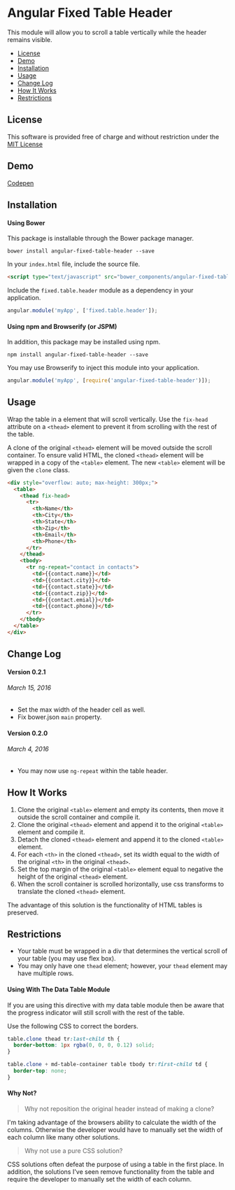 # Angular Fixed Table Header

This module will allow you to scroll a table vertically while the header remains visible.

* [License](#license)
* [Demo](#demo)
* [Installation](#installation)
* [Usage](#usage)
* [Change Log](#change-log)
* [How It Works](#how-it-works)
* [Restrictions](#restrictions)

## License

This software is provided free of charge and without restriction under the [MIT License](LICENSE.md)

## Demo

[Codepen](http://codepen.io/anon/pen/qbLaMb?editors=101)

## Installation

#### Using Bower

This package is installable through the Bower package manager.

```
bower install angular-fixed-table-header --save
```

In your `index.html` file, include the source file.

```html
<script type="text/javascript" src="bower_components/angular-fixed-table-header/src/fixed-table-header.min.js"></script>
```

Include the `fixed.table.header` module as a dependency in your application.

```javascript
angular.module('myApp', ['fixed.table.header']);
```

#### Using npm and Browserify (or JSPM)

In addition, this package may be installed using npm.

```
npm install angular-fixed-table-header --save
```

You may use Browserify to inject this module into your application.

```javascript
angular.module('myApp', [require('angular-fixed-table-header')]);
```

## Usage

Wrap the table in a element that will scroll vertically. Use the `fix-head` attribute on a `<thead>` element to prevent it from scrolling with the rest of the table.

A clone of the original `<thead>` element will be moved outside the scroll container. To ensure valid HTML, the cloned `<thead>` element will be wrapped in a copy of the `<table>` element. The new `<table>` element will be given the `clone` class.

```html
<div style="overflow: auto; max-height: 300px;">
  <table>
    <thead fix-head>
      <tr>
        <th>Name</th>
        <th>City</th>
        <th>State</th>
        <th>Zip</th>
        <th>Email</th>
        <th>Phone</th>
      </tr>
    </thead>
    <tbody>
      <tr ng-repeat="contact in contacts">
        <td>{{contact.name}}</td>
        <td>{{contact.city}}</td>
        <td>{{contact.state}}</td>
        <td>{{contact.zip}}</td>
        <td>{{contact.emial}}</td>
        <td>{{contact.phone}}</td>
      </tr>
    </tbody>
  </table>
</div>
```

## Change Log

#### Version 0.2.1
###### March 15, 2016

* Set the max width of the header cell as well.
* Fix bower.json `main` property.

#### Version 0.2.0
###### March 4, 2016

* You may now use `ng-repeat` within the table header.

## How It Works

1. Clone the original `<table>` element and empty its contents, then move it outside the scroll container and compile it.
2. Clone the original `<thead>` element and append it to the original `<table>` element and compile it.
3. Detach the cloned `<thead>` element and append it to the cloned `<table>` element.
4. For each `<th>` in the cloned `<thead>`, set its width equal to the width of the original `<th>` in the original `<thead>`.
5. Set the top margin of the original `<table>` element equal to negative the height of the original `<thead>` element.
6. When the scroll container is scrolled horizontally, use css transforms to translate the cloned `<thead>` element.

The advantage of this solution is the functionality of HTML tables is preserved.

## Restrictions
 
* Your table must be wrapped in a div that determines the vertical scroll of your table (you may use flex box).
* You may only have one `thead` element; however, your `thead` element may have multiple rows.

#### Using With The Data Table Module

If you are using this directive with my data table module then be aware that the progress indicator will still scroll with the rest of the table.

Use the following CSS to correct the borders.

```css
table.clone thead tr:last-child th {
  border-bottom: 1px rgba(0, 0, 0, 0.12) solid;
}

table.clone + md-table-container table tbody tr:first-child td {
  border-top: none;
}
```

#### Why Not?

> Why not reposition the original header instead of making a clone?

I'm taking advantage of the browsers ability to calculate the width of the columns. Otherwise the developer would have to manually set the width of each column like many other solutions.

> Why not use a pure CSS solution?

CSS solutions often defeat the purpose of using a table in the first place. In addition, the solutions I've seen remove functionality from the table and require the developer to manually set the width of each column.
